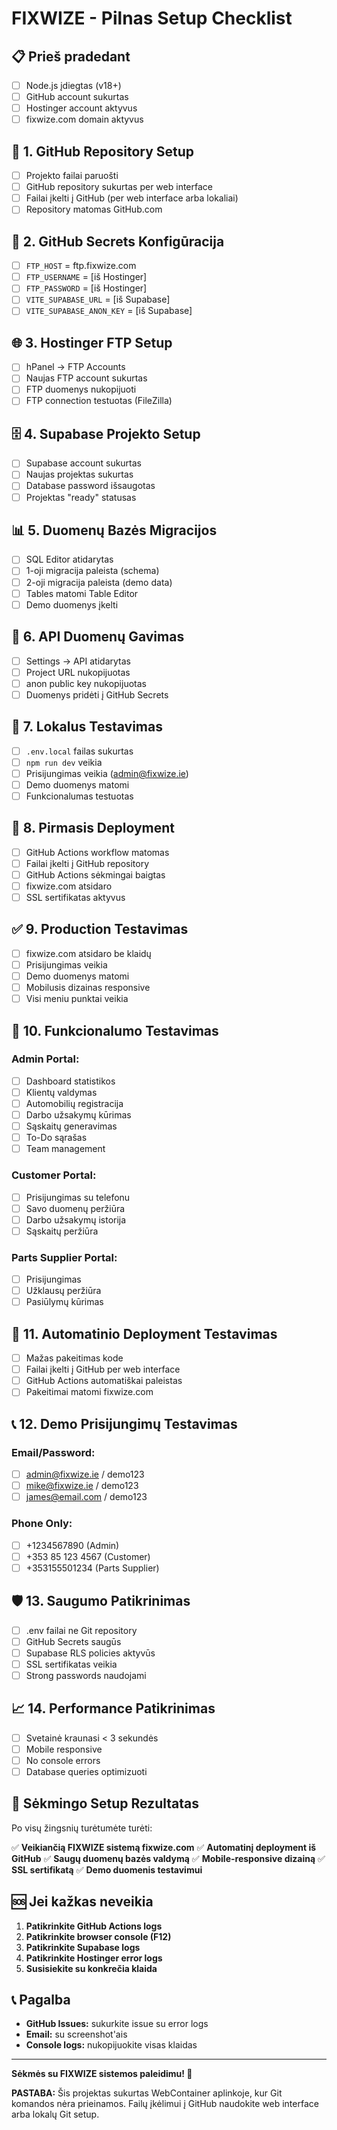 # FIXWIZE - Pilnas Setup Checklist

## 📋 Prieš pradedant

- [ ] Node.js įdiegtas (v18+)
- [ ] GitHub account sukurtas
- [ ] Hostinger account aktyvus
- [ ] fixwize.com domain aktyvus

## 🔧 1. GitHub Repository Setup

- [ ] Projekto failai paruošti
- [ ] GitHub repository sukurtas per web interface
- [ ] Failai įkelti į GitHub (per web interface arba lokaliai)
- [ ] Repository matomas GitHub.com

## 🔐 2. GitHub Secrets Konfigūracija

- [ ] `FTP_HOST` = ftp.fixwize.com
- [ ] `FTP_USERNAME` = [iš Hostinger]
- [ ] `FTP_PASSWORD` = [iš Hostinger]
- [ ] `VITE_SUPABASE_URL` = [iš Supabase]
- [ ] `VITE_SUPABASE_ANON_KEY` = [iš Supabase]

## 🌐 3. Hostinger FTP Setup

- [ ] hPanel → FTP Accounts
- [ ] Naujas FTP account sukurtas
- [ ] FTP duomenys nukopijuoti
- [ ] FTP connection testuotas (FileZilla)

## 🗄️ 4. Supabase Projekto Setup

- [ ] Supabase account sukurtas
- [ ] Naujas projektas sukurtas
- [ ] Database password išsaugotas
- [ ] Projektas "ready" statusas

## 📊 5. Duomenų Bazės Migracijos

- [ ] SQL Editor atidarytas
- [ ] 1-oji migracija paleista (schema)
- [ ] 2-oji migracija paleista (demo data)
- [ ] Tables matomi Table Editor
- [ ] Demo duomenys įkelti

## 🔑 6. API Duomenų Gavimas

- [ ] Settings → API atidarytas
- [ ] Project URL nukopijuotas
- [ ] anon public key nukopijuotas
- [ ] Duomenys pridėti į GitHub Secrets

## 🧪 7. Lokalus Testavimas

- [ ] `.env.local` failas sukurtas
- [ ] `npm run dev` veikia
- [ ] Prisijungimas veikia (admin@fixwize.ie)
- [ ] Demo duomenys matomi
- [ ] Funkcionalumas testuotas

## 🚀 8. Pirmasis Deployment

- [ ] GitHub Actions workflow matomas
- [ ] Failai įkelti į GitHub repository
- [ ] GitHub Actions sėkmingai baigtas
- [ ] fixwize.com atsidaro
- [ ] SSL sertifikatas aktyvus

## ✅ 9. Production Testavimas

- [ ] fixwize.com atsidaro be klaidų
- [ ] Prisijungimas veikia
- [ ] Demo duomenys matomi
- [ ] Mobilusis dizainas responsive
- [ ] Visi meniu punktai veikia

## 📱 10. Funkcionalumo Testavimas

### Admin Portal:
- [ ] Dashboard statistikos
- [ ] Klientų valdymas
- [ ] Automobilių registracija
- [ ] Darbo užsakymų kūrimas
- [ ] Sąskaitų generavimas
- [ ] To-Do sąrašas
- [ ] Team management

### Customer Portal:
- [ ] Prisijungimas su telefonu
- [ ] Savo duomenų peržiūra
- [ ] Darbo užsakymų istorija
- [ ] Sąskaitų peržiūra

### Parts Supplier Portal:
- [ ] Prisijungimas
- [ ] Užklausų peržiūra
- [ ] Pasiūlymų kūrimas

## 🔄 11. Automatinio Deployment Testavimas

- [ ] Mažas pakeitimas kode
- [ ] Failai įkelti į GitHub per web interface
- [ ] GitHub Actions automatiškai paleistas
- [ ] Pakeitimai matomi fixwize.com

## 📞 12. Demo Prisijungimų Testavimas

### Email/Password:
- [ ] admin@fixwize.ie / demo123
- [ ] mike@fixwize.ie / demo123
- [ ] james@email.com / demo123

### Phone Only:
- [ ] +1234567890 (Admin)
- [ ] +353 85 123 4567 (Customer)
- [ ] +353155501234 (Parts Supplier)

## 🛡️ 13. Saugumo Patikrinimas

- [ ] .env failai ne Git repository
- [ ] GitHub Secrets saugūs
- [ ] Supabase RLS policies aktyvūs
- [ ] SSL sertifikatas veikia
- [ ] Strong passwords naudojami

## 📈 14. Performance Patikrinimas

- [ ] Svetainė kraunasi < 3 sekundės
- [ ] Mobile responsive
- [ ] No console errors
- [ ] Database queries optimizuoti

## 🎉 Sėkmingo Setup Rezultatas

Po visų žingsnių turėtumėte turėti:

✅ **Veikiančią FIXWIZE sistemą fixwize.com**
✅ **Automatinį deployment iš GitHub**
✅ **Saugų duomenų bazės valdymą**
✅ **Mobile-responsive dizainą**
✅ **SSL sertifikatą**
✅ **Demo duomenis testavimui**

## 🆘 Jei kažkas neveikia

1. **Patikrinkite GitHub Actions logs**
2. **Patikrinkite browser console (F12)**
3. **Patikrinkite Supabase logs**
4. **Patikrinkite Hostinger error logs**
5. **Susisiekite su konkrečia klaida**

## 📞 Pagalba

- **GitHub Issues:** sukurkite issue su error logs
- **Email:** su screenshot'ais
- **Console logs:** nukopijuokite visas klaidas

---

**Sėkmės su FIXWIZE sistemos paleidimu! 🚀**

**PASTABA:** Šis projektas sukurtas WebContainer aplinkoje, kur Git komandos nėra prieinamos. Failų įkėlimui į GitHub naudokite web interface arba lokalų Git setup.